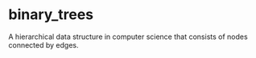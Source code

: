 # binary_trees
A hierarchical data structure in computer science that consists of nodes connected by edges.
